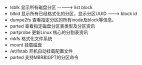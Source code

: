 * lsblk 显示所有磁盘分区        -----> list block
* blkid 显示所有已经格式化的分区，显示分区UUID    ---> block id
* dumpe2fs 查看指定分区的所有inode及block等信息。
* parted 查看指定磁盘分区表类型及分区资讯
* partprobe 更新Linux 核心的分割表资讯
* mkfs 格式化文件系统
* mount 挂载磁盘
* /et/fstab 开机自动挂载配置文件
* parted 支持MBR和GPT的分区命令

